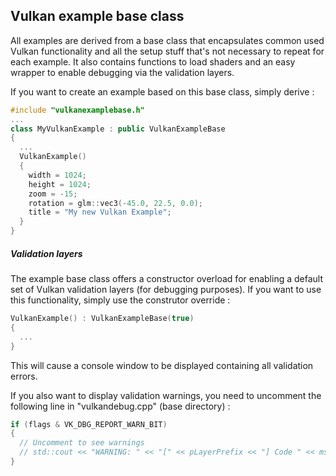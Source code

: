 ## Vulkan example base class
All examples are derived from a base class that encapsulates common used Vulkan functionality and all the setup stuff that's not necessary to repeat for each example. It also contains functions to load shaders and an easy wrapper to enable debugging via the validation layers.

If you want to create an example based on this base class, simply derive :

```cpp
#include "vulkanexamplebase.h"
...
class MyVulkanExample : public VulkanExampleBase
{
  ...
  VulkanExample()
  {
    width = 1024;
    height = 1024;
    zoom = -15;
    rotation = glm::vec3(-45.0, 22.5, 0.0);
    title = "My new Vulkan Example";
  }
}
```
##### Validation layers
The example base class offers a constructor overload for enabling a default set of Vulkan validation layers (for debugging purposes). If you want to use this functionality, simply use the construtor override :
```cpp
VulkanExample() : VulkanExampleBase(true)
{
  ...
}
```

This will cause a console window to be displayed containing all validation errors.

If you also want to display validation warnings, you need to uncomment the following line in "vulkandebug.cpp" (base directory) :

```cpp
if (flags & VK_DBG_REPORT_WARN_BIT)
{
  // Uncomment to see warnings
  // std::cout << "WARNING: " << "[" << pLayerPrefix << "] Code " << msgCode << " : " << pMsg << "\n";
}

```

